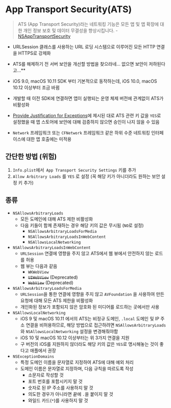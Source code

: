 # App Transport Security(ATS)

> ATS (App Transport Security)라는 네트워킹 기능은 모든 앱 및 앱 확장에 대한 개인 정보 보호 및 데이터 무결성을 향상시킵니다. - [NSAppTransportSecurity](https://developer.apple.com/documentation/bundleresources/information_property_list/nsapptransportsecurity/)

* URLSession 클래스를 사용하는 URL 로딩 시스템으로 이루어진 모든 HTTP 연결을 HTTPS로 강제화

* ATS를 해제하기 전 서버 보안을 개선할 방법을 찾으라네...  없으면 보안이 저하된다고...**

* iOS 9.0, macOS 10.11 SDK 부터 기본적으로 동작하는데, iOS 10.0, macOS 10.12 이상부터 조금 바뀜
* 개발할 때 이전 SDK에 연결하면 앱이 실행되는 운영 체제 버전에 관계없이 ATS가 비활성화
* [Provide Justification for Exceptions](https://developer.apple.com/documentation/security/preventing_insecure_network_connections#3138036)에 제시된 대로 ATS 관련 키 값을 `YES`로 설정했을 때 앱 스토어에 보안에 대해 검증하지 않으면 승인이 나지 않을 수 있음
* `Network` 프레임워크 또는 `CFNetwork` 프레임워크 같은 하위 수준 네트워킹 인터페이스에 대한 앱 호출에는 미적용

## 간단한 방법 (위험)

1. `Info.plist`에서` App Transport Security Settings` 키를 추가
2. `Allow Arbitrary Loads` 를 `YES` 로 설정 (꼭 해당 키가 아니더라도 원하는 보안 설정 키 추가)

## 종류

* `NSAllowsArbitraryLoads`
  * 모든 도메인에 대해 ATS 제한 비활성화
  * 다음 키들이 함께 존재하는 경우 해당 키의 값은 무시됨 (`NO`로 설정)
    * `NSAllowsArbitraryLoadsForMedia`
    * `NSAllowsArbitraryLoadsInWebContent`
    * `NSAllowsLocalNetworking` 
* `NSAllowsArbitraryLoadsInWebContent`
  * `URLSession` 연결에 영향을 주지 않고 ATS에서 웹 뷰에서 안전하지 않는 로드를 허용
  * 웹 뷰는 다음과 같음
    * `WKWebView`
    * ~~`UIWebView`~~ (Deprecated)
    * ~~`WebView`~~ (Deprecated)
* `NSAllowsArbitraryLoadsForMedia`
  * `URLSession`을 통한 연결에 영향을 주지 않고 `AVFoundation` 을 사용하여 만든 요청에 대해 모든 ATS 제한을 비활성화
  * 개인화된 정보가 포함되지 않은 암호화 된 미디어를 로드하는 곳에서만 사용
* `NSAllowsLocalNetworking`
  * iOS 9 및 macOS 10.11 에서의 ATS는 비정규 도메인, `.local` 도메인 및 IP 주소 연결을 비허용하므로, 해당 방법으로 접근하려면 `NSAllowsArbitraryLoads` 와 `NSAllowsLocalNetworking` 설정을 변경해줘야함
  * iOS 10 및 macOS 10.12 이상부터는 위 3가지 연결을 지원
  * 구 버전의 iOS를 지원하지 않더라도 해당 키의 값은 `YES`로 명시해놓는 것이 좋다고 애플에서 권장
* `NSExceptionDomains`
  * 특정 도메인 이름을 문자열로 지정하여 ATS에 대해 예외 처리
  * 도메인 이름은 문자열로 지정하며, 다음 규칙을 따르도록 작성
    * 소문자로 작성할 것
    * 포트 번호를 포함시키지 말 것
    * 숫자로 된 IP 주소를 사용하지 말 것
    * 의도한 경우가 아니라면 끝에 `.`을 붙이지 말 것
    * 와일드 카드(`*`)를 사용하지 말 것
